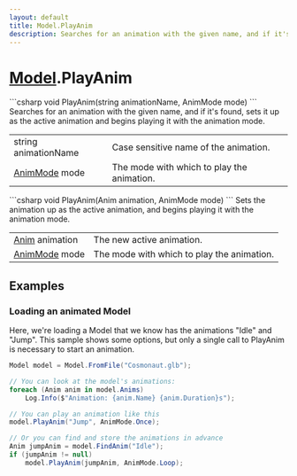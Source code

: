 ```yaml
---
layout: default
title: Model.PlayAnim
description: Searches for an animation with the given name, and if it's found, sets it up as the active animation and begins playing it with the animation mode.
---
```

# [Model]({{site.url}}/Pages/Reference/Model.html).PlayAnim

<div class='signature' markdown='1'>
```csharp
void PlayAnim(string animationName, AnimMode mode)
```
Searches for an animation with the given name, and if it's
found, sets it up as the active animation and begins playing it
with the animation mode.
</div>

|  |  |
|--|--|
|string animationName|Case sensitive name of the animation.|
|[AnimMode]({{site.url}}/Pages/Reference/AnimMode.html) mode|The mode with which to play the animation.|

<div class='signature' markdown='1'>
```csharp
void PlayAnim(Anim animation, AnimMode mode)
```
Sets the animation up as the active animation, and begins
playing it with the animation mode.
</div>

|  |  |
|--|--|
|[Anim]({{site.url}}/Pages/Reference/Anim.html) animation|The new active animation.|
|[AnimMode]({{site.url}}/Pages/Reference/AnimMode.html) mode|The mode with which to play the animation.|





## Examples

### Loading an animated Model
Here, we're loading a Model that we know has the animations "Idle"
and "Jump". This sample shows some options, but only a single call
to PlayAnim is necessary to start an animation.
```csharp
Model model = Model.FromFile("Cosmonaut.glb");

// You can look at the model's animations:
foreach (Anim anim in model.Anims)
	Log.Info($"Animation: {anim.Name} {anim.Duration}s");

// You can play an animation like this
model.PlayAnim("Jump", AnimMode.Once);

// Or you can find and store the animations in advance
Anim jumpAnim = model.FindAnim("Idle");
if (jumpAnim != null)
	model.PlayAnim(jumpAnim, AnimMode.Loop);
```

